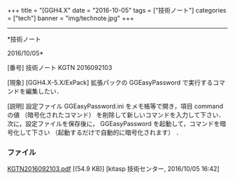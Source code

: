 ﻿+++
title = "[GGH4.X"
date = "2016-10-05"
tags = ["技術ノート"]
categories = ["tech"]
banner = "img/technote.jpg"
+++

-----------------------------------------------------------------------------------------------------------------------------

*技術ノート

2016/10/05*


[番号]
技術ノート KGTN 2016092103

[現象]
[GGH4.X-5.X/ExPack] 拡張パックの GGEasyPassword
で実行するコマンドを編集したい．

[説明]
設定ファイル GGEasyPassword.ini をメモ帳等で開き，項目 command の値
（暗号化されたコマンド）
を削除して新しいコマンドを入力して下さい．次に，設定ファイルを保存後に，
GGEasyPassword を起動して，コマンドを暗号化して下さい
（起動するだけで自動的に暗号化されます） ．


### ファイル

 
 


[KGTN2016092103.pdf](http://techreport.kitasp.net/attachments/download/3089/KGTN2016092103.pdf)
 [(54.9 KB)] [kitasp 技術センター, 2016/10/05
16:42]


 


 

